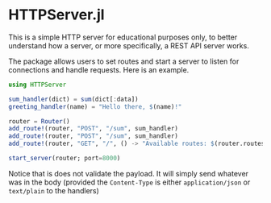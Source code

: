 # HTTPServer.jl

This is a simple HTTP server for educational purposes only, to better
understand how a server, or more specifically, a REST API server works.

The package allows users to set routes and start a server to listen for
connections and handle requests. Here is an example.

```julia
using HTTPServer

sum_handler(dict) = sum(dict[:data])
greeting_handler(name) = "Hello there, $(name)!"

router = Router()
add_route!(router, "POST", "/sum", sum_handler)
add_route!(router, "POST", "/sum", sum_handler)
add_route!(router, "GET", "/", () -> "Available routes: $(router.routes))"

start_server(router; port=8000)
```

Notice that is does not validate the payload. It will simply send whatever
was in the body (provided the `Content-Type` is either `application/json`
or `text/plain` to the handlers)

